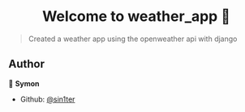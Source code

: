 <h1 align="center">Welcome to weather_app 👋</h1>
<p>
</p>

> Created a weather app using the openweather api with django

## Author

👤 **Symon**

* Github: [@sin1ter](https://github.com/sin1ter)

